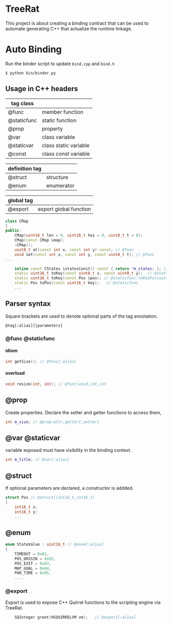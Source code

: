 # TreeRat

This project is about creating a binding contract that can be used to automate generating C++ that actualize the runtime linkage.

# Auto Binding

Run the binder script to update `bind.cpp` and `bind.h`

```
$ python bin/binder.py
```

## Usage in C++ headers

| tag class   |                       |
| ----------- | --------------------- |
| @func       | member function       |
| @staticfunc | static function       |
| @prop       | property              |
| @var        | class variable        |
| @staticvar  | class static variable |
| @const      | class const variable  |

| definition tag |            |
| -------------- | ---------- |
| @struct        | structure  |
| @enum          | enumerator |

| global tag |                        |
| ---------- | ---------------------- |
| @export    | export global function |

```cpp
class CMap
{
public:
    CMap(uint16_t len = 0, uint16_t hei = 0, uint8_t t = 0);
    CMap(const CMap &map);
    ~CMap();
    uint8_t at(const int x, const int y) const; // @func
    void set(const int x, const int y, const uint8_t t); // @func
...

    inline const CStates &statesConst() const { return *m_states; }; // @func
    static uint16_t toKey(const uint8_t x, const uint8_t y);  // @staticfunc|uint16_t,uint8_t,uint8_t
    static uint16_t toKey(const Pos &pos); // @staticfunc:toKeyPos|uint16_t,const Pos&
    static Pos toPos(const uint16_t key);   // @staticfunc
    ...

```

## Parser syntax

Square brackets are used to denote optional parts of the tag annotation.

```
@tag[:alias][|parameters]
```

### @func @staticfunc

#### idiom

```cpp
int getSize(); // @func[:alias]
```

#### overload

```cpp
void resize(int, int); // @func|void,int,int
```

## @prop

Create properties. Declare the setter and getter functions to access them,

```cpp
int m_size; // @prop:attr,getter[,setter]
```

## @var @staticvar

variable exposed must have visibility in the binding context.

```cpp
int m_title; // @var[:alias]
```

## @struct

If optional parameters are declared, a constructor is addded.

```cpp
struct Pos // @struct[|int16_t,int16_t]
{
    int16_t x;
    int16_t y;
    ...
```

## @enum

```cpp
enum StateValue : uint16_t // @enum[:alias]
{
    TIMEOUT = 0x01,
    POS_ORIGIN = 0x02,
    POS_EXIT = 0x03,
    MAP_GOAL = 0x04,
    PAR_TIME = 0x05,
    ....
```

### @export

Export is used to expose C++ Quirrel functions to the scripting engine via TreeRat.

```cpp
    SQInteger greet(HSQUIRRELVM vm);   // @export[:alias]
```
